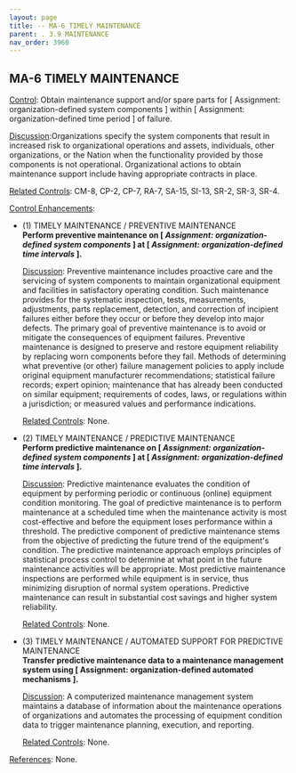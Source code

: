 ```yaml
---
layout: page
title: -- MA-6 TIMELY MAINTENANCE 
parent: . 3.9 MAINTENANCE 
nav_order: 3960 
---
```


## MA-6 TIMELY MAINTENANCE

<ins>Control</ins>: Obtain maintenance support and/or spare parts for [ Assignment: organization-defined system components ] within [ Assignment: organization-defined time period ] of failure.

<ins>Discussion</ins>:Organizations specify the system components that result in increased risk to organizational operations and assets, individuals, other organizations, or the Nation when the functionality provided by those components is not operational. Organizational actions to obtain maintenance support include having appropriate contracts in place.

<ins>Related Controls</ins>: CM-8, CP-2, CP-7, RA-7, SA-15, SI-13, SR-2, SR-3, SR-4.

<ins>Control Enhancements</ins>:

* (1) TIMELY MAINTENANCE / PREVENTIVE MAINTENANCE<br>
**Perform preventive maintenance on [ _Assignment: organization-defined system components_ ] at [ _Assignment: organization-defined time intervals_ ].**

    <ins>Discussion</ins>: Preventive maintenance includes proactive care and the servicing of system components to maintain organizational equipment and facilities in satisfactory operating condition. Such maintenance provides for the systematic inspection, tests, measurements, adjustments, parts replacement, detection, and correction of incipient failures either before they occur or before they develop into major defects. The primary goal of preventive maintenance is to avoid or mitigate the consequences of equipment failures. Preventive maintenance is designed to preserve and restore equipment reliability by replacing worn components before they fail. Methods of determining what preventive (or other) failure management policies to apply include original equipment manufacturer recommendations; statistical failure records; expert opinion; maintenance that has already been conducted on similar equipment; requirements of codes, laws, or regulations within a jurisdiction; or measured values and performance indications.

    <ins>Related Controls</ins>: None.

* (2) TIMELY MAINTENANCE / PREDICTIVE MAINTENANCE<br>
**Perform predictive maintenance on [ _Assignment: organization-defined system components_ ] at [ _Assignment: organization-defined time intervals_ ].**

    <ins>Discussion</ins>: Predictive maintenance evaluates the condition of equipment by performing periodic or continuous (online) equipment condition monitoring. The goal of predictive maintenance is to perform maintenance at a scheduled time when the maintenance activity is most cost-effective and before the equipment loses performance within a threshold. The predictive component of predictive maintenance stems from the objective of predicting the future trend of the equipment's condition. The predictive maintenance approach employs principles of statistical process control to determine at what point in the future maintenance activities will be appropriate. Most predictive maintenance inspections are performed while equipment is in service, thus minimizing disruption of normal system operations. Predictive maintenance can result in substantial cost savings and higher system reliability.

    <ins>Related Controls</ins>: None.

* (3) TIMELY MAINTENANCE / AUTOMATED SUPPORT FOR PREDICTIVE MAINTENANCE<br>
**Transfer predictive maintenance data to a maintenance management system using [ Assignment: organization-defined automated mechanisms ].**

    <ins>Discussion</ins>: A computerized maintenance management system maintains a database of information about the maintenance operations of organizations and automates the processing of equipment condition data to trigger maintenance planning, execution, and reporting.

    <ins>Related Controls</ins>: None.

<ins>References</ins>: None.
